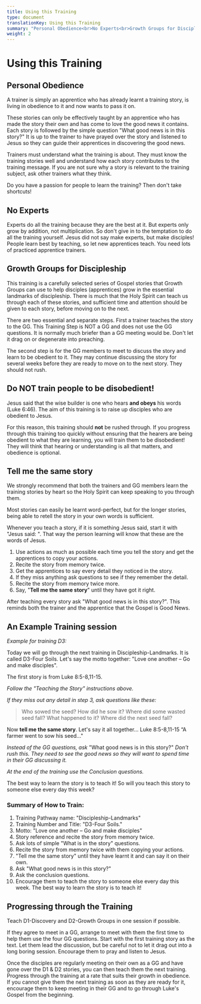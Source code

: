 ```yaml
---
title: Using this Training
type: document
translationKey: Using this Training
summary: "Personal Obedience<br>No Experts<br>Growth Groups for Discipleship<br>Do NOT train people to be disobedient!<br>Tell me the same story<br>An Example Training session<br>Progressing through the Training"
weight: 2
---
```

# Using this Training

## Personal Obedience

A trainer is simply an apprentice who has already learnt a training story, is living in obedience to it and now wants to pass it on.

These stories can only be effectively taught by an apprentice who has made the story their own and has come to love the good news it contains. Each story is followed by the simple question "What good news is in this story?" It is up to the trainer to have prayed over the story and listened to Jesus so they can guide their apprentices in discovering the good news.

Trainers must understand what the training is about. They must know the training stories well and understand how each story contributes to the training message. If you are not sure why a story is relevant to the training subject, ask other trainers what they think.

Do you have a passion for people to learn the training? Then don't take shortcuts!

## No Experts

Experts do all the training because they are the best at it. But experts only grow by addition, not multiplication. So don't give in to the temptation to do all the training yourself. Jesus did not say make experts, but make disciples! People learn best by teaching, so let new apprentices teach. You need lots of practiced apprentice trainers.

## Growth Groups for Discipleship

This training is a carefully selected series of Gospel stories that Growth Groups can use to help disciples (apprentices) grow in the essential landmarks of discipleship. There is much that the Holy Spirit can teach us through each of these stories, and sufficient time and attention should be given to each story, before moving on to the next.

There are two essential and separate steps. First a trainer teaches the story to the GG. This Training Step is NOT a GG and does not use the GG questions. It is normally much briefer than a GG meeting would be. Don't let it drag on or degenerate into preaching.

The second step is for the GG members to meet to discuss the story and learn to be obedient to it. They may continue discussing the story for several weeks before they are ready to move on to the next story. They should not rush.

## Do NOT train people to be disobedient!

Jesus said that the wise builder is one who hears **and obeys** his words (Luke 6:46). The aim of this training is to raise up disciples who are obedient to Jesus.

For this reason, this training should **not** be rushed through. If you progress through this training too quickly without ensuring that the hearers are being obedient to what they are learning, you will train them to be disobedient! They will think that hearing or understanding is all that matters, and obedience is optional.

## Tell me the same story

We strongly recommend that both the trainers and GG members learn the training stories by heart so the Holy Spirit can keep speaking to you through them.

Most stories can easily be learnt word-perfect, but for the longer stories, being able to retell the story in your own words is sufficient.

Whenever you teach a story, if it is something Jesus said, start it with "Jesus said: ". That way the person learning will know that these are the words of Jesus.

1.  Use actions as much as possible each time you tell the story and get the apprentices to copy your actions.
2.  Recite the story from memory twice.
3.  Get the apprentices to say every detail they noticed in the story.
4.  If they miss anything ask questions to see if they remember the detail.
5.  Recite the story from memory twice more.
6.  Say, "**Tell me the same story**" until they have got it right.

After teaching every story ask "What good news is in this story?". This reminds both the trainer and the apprentice that the Gospel is Good News.

## An Example Training session

*Example for training D3:*

Today we will go through the next training in Discipleship-Landmarks. It is called D3-Four Soils. Let's say the motto together: "Love one another – Go and make disciples".

The first story is from Luke 8:5-8,11-15.

*Follow the "Teaching the Story" instructions above.*

*If they miss out any detail in step 3, ask questions like these:*

>   Who sowed the seed? How did he sow it? Where did some wasted seed fall? What happened to it? Where did the next seed fall?

Now **tell me the same story**. Let's say it all together... Luke 8:5-8,11-15 “A farmer went to sow his seed..."

*Instead of the GG questions, ask* "What good news is in this story?" *Don't rush this. They need to see the good news so they will want to spend time in their GG discussing it.*

*At the end of the training use the Conclusion questions.*

The best way to learn the story is to teach it! So will you teach this story to someone else every day this week?

### Summary of How to Train:

1.  Training Pathway name: "Discipleship-Landmarks"
2.  Training Number and Title: "D3-Four Soils."
3.  Motto: "Love one another – Go and make disciples"
4.  Story reference and recite the story from memory twice.
5.  Ask lots of simple "What is in the story" questions.
6.  Recite the story from memory twice with them copying your actions.
7.  "Tell me the same story" until they have learnt it and can say it on their own.
8.  Ask "What good news is in this story?"
9.  Ask the conclusion questions.
10. Encourage them to teach the story to someone else every day this week. The best way to learn the story is to teach it!

## Progressing through the Training

Teach D1-Discovery and D2-Growth Groups in one session if possible.

If they agree to meet in a GG, arrange to meet with them the first time to help them use the four GG questions. Start with the first training story as the text. Let them lead the discussion, but be careful not to let it drag out into a long boring session. Encourage them to pray and listen to Jesus.

Once the disciples are regularly meeting on their own as a GG and have gone over the D1 & D2 stories, you can then teach them the next training. Progress through the training at a rate that suits their growth in obedience. If you cannot give them the next training as soon as they are ready for it, encourage them to keep meeting in their GG and to go through Luke's Gospel from the beginning.

